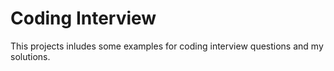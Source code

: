# Coding Interview
This projects inludes some examples for coding interview questions and my solutions.
